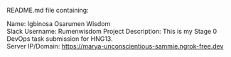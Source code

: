 README.md file containing:

Name: Igbinosa Osarumen Wisdom  
Slack Username:  Rumenwisdom
Project Description: This is my Stage 0 DevOps task submission for HNG13.  
Server IP/Domain: https://marya-unconscientious-sammie.ngrok-free.dev 
